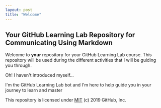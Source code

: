 ```yaml
---
layout: post
title: "Welcome"
---
```


## Your GitHub Learning Lab Repository for Communicating Using Markdown

Welcome to **your** repository for your GitHub Learning Lab course. This repository will be used during the different activities that I will be guiding you through.

Oh! I haven't introduced myself...

I'm the GitHub Learning Lab bot and I'm here to help guide you in your journey to learn and master 

This repository is licensed under [MIT](../LICENSE) (c) 2019 GitHub, Inc.
